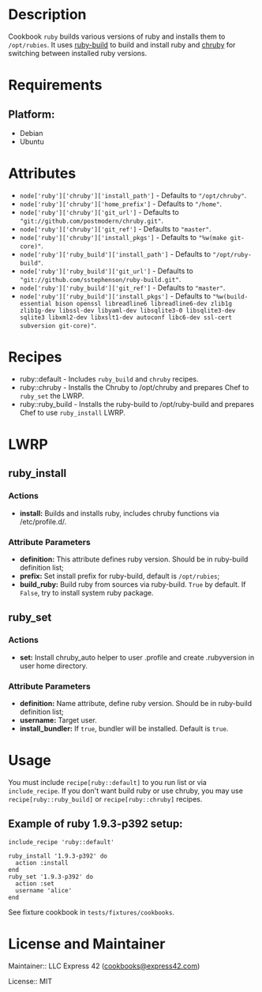 # Description

Cookbook `ruby` builds various versions of ruby and installs them to `/opt/rubies`. It uses [ruby-build](https://github.com/sstephenson/ruby-build) to build and install ruby and [chruby](https://github.com/postmodern/chruby) for switching between installed ruby versions.

# Requirements

## Platform:

* Debian
* Ubuntu

# Attributes

* `node['ruby']['chruby']['install_path']` -  Defaults to `"/opt/chruby"`.
* `node['ruby']['chruby']['home_prefix']` -  Defaults to `"/home"`.
* `node['ruby']['chruby']['git_url']` -  Defaults to `"git://github.com/postmodern/chruby.git"`.
* `node['ruby']['chruby']['git_ref']` -  Defaults to `"master"`.
* `node['ruby']['chruby']['install_pkgs']` -  Defaults to `"%w(make git-core)"`.
* `node['ruby']['ruby_build']['install_path']` -  Defaults to `"/opt/ruby-build"`.
* `node['ruby']['ruby_build']['git_url']` -  Defaults to `"git://github.com/sstephenson/ruby-build.git"`.
* `node['ruby']['ruby_build']['git_ref']` -  Defaults to `"master"`.
* `node['ruby']['ruby_build']['install_pkgs']` -  Defaults to `"%w(build-essential bison openssl libreadline6 libreadline6-dev zlib1g zlib1g-dev libssl-dev libyaml-dev libsqlite3-0 libsqlite3-dev sqlite3 libxml2-dev libxslt1-dev autoconf libc6-dev ssl-cert subversion git-core)"`.

# Recipes

* ruby::default - Includes `ruby_build` and `chruby` recipes.
* ruby::chruby - Installs the Chruby to /opt/chruby and prepares Chef to `ruby_set` the LWRP.
* ruby::ruby_build - Installs the ruby-build to /opt/ruby-build and prepares Chef to use `ruby_install` LWRP.

# LWRP

## ruby_install
### Actions
- **install:** Builds and installs ruby, includes chruby functions via /etc/profile.d/.

### Attribute Parameters
- **definition:** This attribute defines ruby version. Should be in ruby-build definition list;
- **prefix:** Set install prefix for ruby-build, default is `/opt/rubies`;
- **build_ruby:** Build ruby from sources via ruby-build. `True` by default. If `False`, try to install system ruby package.

## ruby_set
### Actions
- **set:** Install chruby_auto helper to user .profile and create .rubyversion in user home directory.

### Attribute Parameters
- **definition:** Name attribute, define ruby version. Should be in ruby-build definition list;
- **username:** Target user.
- **install_bundler:** If `true`, bundler will be installed. Default is `true`.


# Usage

You must include `recipe[ruby::default]` to you run list or via `include_recipe`. If you don't want build ruby or use chruby, you may use `recipe[ruby::ruby_build]` or `recipe[ruby::chruby]` recipes.

## Example of ruby 1.9.3-p392 setup:

```
include_recipe 'ruby::default'

ruby_install '1.9.3-p392' do
  action :install
end
ruby_set '1.9.3-p392' do
  action :set
  username 'alice'
end
```

See fixture cookbook in `tests/fixtures/cookbooks`.


# License and Maintainer

Maintainer:: LLC Express 42 (<cookbooks@express42.com>)

License:: MIT
